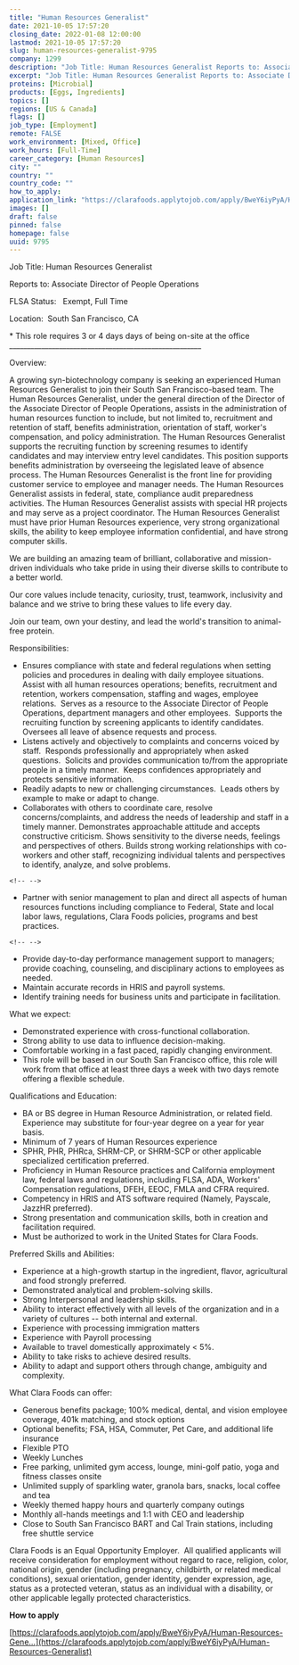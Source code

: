 ```yaml
---
title: "Human Resources Generalist"
date: 2021-10-05 17:57:20
closing_date: 2022-01-08 12:00:00
lastmod: 2021-10-05 17:57:20
slug: human-resources-generalist-9795
company: 1299
description: "Job Title: Human Resources Generalist Reports to: Associate Director of People OperationsFLSA Status:   Exempt, Full TimeLocation:  South San Francisco, CA* This role requires 3 or 4 days days of being on-site at the office ______________________________________________________Overview:"
excerpt: "Job Title: Human Resources Generalist Reports to: Associate Director of People OperationsFLSA Status:   Exempt, Full TimeLocation:  South San Francisco, CA* This role requires 3 or 4 days days of being on-site at the office ______________________________________________________Overview:"
proteins: [Microbial]
products: [Eggs, Ingredients]
topics: []
regions: [US & Canada]
flags: []
job_type: [Employment]
remote: FALSE
work_environment: [Mixed, Office]
work_hours: [Full-Time]
career_category: [Human Resources]
city: ""
country: ""
country_code: ""
how_to_apply: 
application_link: "https://clarafoods.applytojob.com/apply/BweY6iyPyA/Human-Resources-Generalist"
images: []
draft: false
pinned: false
homepage: false
uuid: 9795
---
```

Job Title: Human Resources Generalist 

Reports to: Associate Director of People Operations

FLSA Status:   Exempt, Full Time

Location:  South San Francisco, CA

\* This role requires 3 or 4 days days of being on-site at the office
\_\_\_\_\_\_\_\_\_\_\_\_\_\_\_\_\_\_\_\_\_\_\_\_\_\_\_\_\_\_\_\_\_\_\_\_\_\_\_\_\_\_\_\_\_\_\_\_\_\_\_\_\_\_

Overview:

A growing syn-biotechnology company is seeking an experienced Human
Resources Generalist to join their South San Francisco-based team. The
Human Resources Generalist, under the general direction of the Director
of the Associate Director of People Operations, assists in the
administration of human resources function to include, but not limited
to, recruitment and retention of staff, benefits administration,
orientation of staff, worker's compensation, and policy administration.
The Human Resources Generalist supports the recruiting function by
screening resumes to identify candidates and may interview entry level
candidates. This position supports benefits administration by overseeing
the legislated leave of absence process. The Human Resources Generalist
is the front line for providing customer service to employee and manager
needs. The Human Resources Generalist assists in federal, state,
compliance audit preparedness activities. The Human Resources Generalist
assists with special HR projects and may serve as a project coordinator.
The Human Resources Generalist must have prior Human Resources
experience, very strong organizational skills, the ability to keep
employee information confidential, and have strong computer skills.

We are building an amazing team of brilliant, collaborative and
mission-driven individuals who take pride in using their diverse skills
to contribute to a better world. 

Our core values include tenacity, curiosity, trust, teamwork,
inclusivity and balance and we strive to bring these values to life
every day.

Join our team, own your destiny, and lead the world\'s transition to
animal-free protein.

Responsibilities:

-   Ensures compliance with state and federal regulations when setting
    policies and procedures in dealing with daily employee situations. 
    Assist with all human resources operations; benefits, recruitment
    and retention, workers compensation, staffing and wages, employee
    relations.  Serves as a resource to the Associate Director of People
    Operations, department managers and other employees.  Supports the
    recruiting function by screening applicants to identify candidates. 
    Oversees all leave of absence requests and process.  
-   Listens actively and objectively to complaints and concerns voiced
    by staff.  Responds professionally and appropriately when asked
    questions.  Solicits and provides communication to/from the
    appropriate people in a timely manner.  Keeps confidences
    appropriately and protects sensitive information.
-   Readily adapts to new or challenging circumstances.  Leads others by
    example to make or adapt to change.
-   Collaborates with others to coordinate care, resolve
    concerns/complaints, and address the needs of leadership and staff
    in a timely manner. Demonstrates approachable attitude and accepts
    constructive criticism. Shows sensitivity to the diverse needs,
    feelings and perspectives of others. Builds strong working
    relationships with co-workers and other staff, recognizing
    individual talents and perspectives to identify, analyze, and solve
    problems.

```{=html}
<!-- -->
```
-   Partner with senior management to plan and direct all aspects of
    human resources functions including compliance to Federal, State and
    local labor laws, regulations, Clara Foods policies, programs and
    best practices.

```{=html}
<!-- -->
```
-   Provide day-to-day performance management support to managers;
    provide coaching, counseling, and disciplinary actions to employees
    as needed.
-   Maintain accurate records in HRIS and payroll systems.
-   Identify training needs for business units and participate in
    facilitation.

What we expect:

-   Demonstrated experience with cross-functional collaboration.
-   Strong ability to use data to influence decision-making.
-   Comfortable working in a fast paced, rapidly changing environment.
-   This role will be based in our South San Francisco office, this role
    will work from that office at least three days a week with two days
    remote offering a flexible schedule.

Qualifications and Education: 

-   BA or BS degree in Human Resource Administration, or related field.
    Experience may substitute for four-year degree on a year for year
    basis.   
-   Minimum of 7 years of Human Resources experience 
-   SPHR, PHR, PHRca, SHRM-CP, or SHRM-SCP or other applicable
    specialized certification preferred.
-   Proficiency in Human Resource practices and California employment
    law, federal laws and regulations, including FLSA, ADA, Workers'
    Compensation regulations, DFEH, EEOC, FMLA and CFRA required.
-   Competency in HRIS and ATS software required (Namely, Payscale,
    JazzHR preferred).
-   Strong presentation and communication skills, both in creation and
    facilitation required. 
-   Must be authorized to work in the United States for Clara Foods.

Preferred Skills and Abilities:

-   Experience at a high-growth startup in the ingredient, flavor,
    agricultural and food strongly preferred.
-   Demonstrated analytical and problem-solving skills.
-   Strong Interpersonal and leadership skills.
-   Ability to interact effectively with all levels of the organization
    and in a variety of cultures -- both internal and external.
-   Experience with processing immigration matters
-   Experience with Payroll processing
-   Available to travel domestically approximately \< 5%.
-   Ability to take risks to achieve desired results.
-   Ability to adapt and support others through change, ambiguity and
    complexity.

What Clara Foods can offer:

-   Generous benefits package; 100% medical, dental, and vision employee
    coverage, 401k matching, and stock options
-   Optional benefits; FSA, HSA, Commuter, Pet Care, and additional life
    insurance
-   Flexible PTO
-   Weekly Lunches
-   Free parking, unlimited gym access, lounge, mini-golf patio, yoga
    and fitness classes onsite
-   Unlimited supply of sparkling water, granola bars, snacks, local
    coffee and tea
-   Weekly themed happy hours and quarterly company outings
-   Monthly all-hands meetings and 1:1 with CEO and leadership
-   Close to South San Francisco BART and Cal Train stations, including
    free shuttle service

Clara Foods is an Equal Opportunity Employer.  All qualified applicants
will receive consideration for employment without regard to race,
religion, color, national origin, gender (including pregnancy,
childbirth, or related medical conditions), sexual orientation, gender
identity, gender expression, age, status as a protected veteran, status
as an individual with a disability, or other applicable legally
protected characteristics.


**How to apply**


[https://clarafoods.applytojob.com/apply/BweY6iyPyA/Human-Resources-Gene...](https://clarafoods.applytojob.com/apply/BweY6iyPyA/Human-Resources-Generalist)
